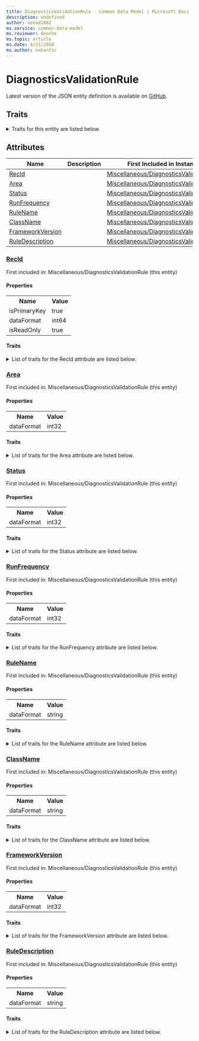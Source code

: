 ```yaml
---
title: DiagnosticsValidationRule - Common Data Model | Microsoft Docs
description: undefined
author: nenad1002
ms.service: common-data-model
ms.reviewer: deonhe
ms.topic: article
ms.date: 4/21/2020
ms.author: nebanfic
---
```


# DiagnosticsValidationRule

  
 Latest version of the JSON entity definition is available on <a href="https://github.com/Microsoft/CDM/tree/master/schemaDocuments/core/operationsCommon/Tables/System/SystemAdministration/Miscellaneous/DiagnosticsValidationRule.cdm.json" target="_blank">GitHub</a>.  

## Traits

<details>
<summary>Traits for this entity are listed below.  
</summary>

**is.identifiedBy**  
  names a specifc identity attribute to use with an entity  <table><tr><th>Parameter</th><th>Value</th><th>Data type</th><th>Explanation</th></tr><tr><td>attribute</td><td>[DiagnosticsValidationRule/(resolvedAttributes)/RecId](#RecId)</td><td>attribute</td><td></td></tr></table>

**is.CDM.entityVersion**  
  <table><tr><th>Parameter</th><th>Value</th><th>Data type</th><th>Explanation</th></tr><tr><td>versionNumber</td><td>"1.0.0"</td><td>string</td><td>semantic version number of the entity</td></tr></table>

**is.application.releaseVersion**  
  <table><tr><th>Parameter</th><th>Value</th><th>Data type</th><th>Explanation</th></tr><tr><td>releaseVersion</td><td>"10.0.13.0"</td><td>string</td><td>semantic version number of the application introducing this entity</td></tr></table>

</details>

## Attributes

|Name|Description|First Included in Instance|
|---|---|---|
|[RecId](#RecId)||<a href="DiagnosticsValidationRule.md" target="_blank">Miscellaneous/DiagnosticsValidationRule</a>|
|[Area](#Area)||<a href="DiagnosticsValidationRule.md" target="_blank">Miscellaneous/DiagnosticsValidationRule</a>|
|[Status](#Status)||<a href="DiagnosticsValidationRule.md" target="_blank">Miscellaneous/DiagnosticsValidationRule</a>|
|[RunFrequency](#RunFrequency)||<a href="DiagnosticsValidationRule.md" target="_blank">Miscellaneous/DiagnosticsValidationRule</a>|
|[RuleName](#RuleName)||<a href="DiagnosticsValidationRule.md" target="_blank">Miscellaneous/DiagnosticsValidationRule</a>|
|[ClassName](#ClassName)||<a href="DiagnosticsValidationRule.md" target="_blank">Miscellaneous/DiagnosticsValidationRule</a>|
|[FrameworkVersion](#FrameworkVersion)||<a href="DiagnosticsValidationRule.md" target="_blank">Miscellaneous/DiagnosticsValidationRule</a>|
|[RuleDescription](#RuleDescription)||<a href="DiagnosticsValidationRule.md" target="_blank">Miscellaneous/DiagnosticsValidationRule</a>|

### <a href=#RecId name="RecId">RecId</a>

First included in: Miscellaneous/DiagnosticsValidationRule (this entity)  

#### Properties

<table><tr><th>Name</th><th>Value</th></tr><tr><td>isPrimaryKey</td><td>true</td></tr><tr><td>dataFormat</td><td>int64</td></tr><tr><td>isReadOnly</td><td>true</td></tr></table>

#### Traits

<details>
<summary>List of traits for the RecId attribute are listed below.</summary>

**is.dataFormat.integer**  
**is.dataFormat.big**  
**is.identifiedBy**  
names a specifc identity attribute to use with an entity  <table><tr><th>Parameter</th><th>Value</th><th>Data type</th><th>Explanation</th></tr><tr><td>attribute</td><td>[DiagnosticsValidationRule/(resolvedAttributes)/RecId](#RecId)</td><td>attribute</td><td></td></tr></table>

**is.readOnly**  
**is.dataFormat.integer**  
**is.dataFormat.big**  
</details>

### <a href=#Area name="Area">Area</a>

First included in: Miscellaneous/DiagnosticsValidationRule (this entity)  

#### Properties

<table><tr><th>Name</th><th>Value</th></tr><tr><td>dataFormat</td><td>int32</td></tr></table>

#### Traits

<details>
<summary>List of traits for the Area attribute are listed below.</summary>

**is.dataFormat.integer**  
**is.dataFormat.integer**  
</details>

### <a href=#Status name="Status">Status</a>

First included in: Miscellaneous/DiagnosticsValidationRule (this entity)  

#### Properties

<table><tr><th>Name</th><th>Value</th></tr><tr><td>dataFormat</td><td>int32</td></tr></table>

#### Traits

<details>
<summary>List of traits for the Status attribute are listed below.</summary>

**is.dataFormat.integer**  
**is.dataFormat.integer**  
</details>

### <a href=#RunFrequency name="RunFrequency">RunFrequency</a>

First included in: Miscellaneous/DiagnosticsValidationRule (this entity)  

#### Properties

<table><tr><th>Name</th><th>Value</th></tr><tr><td>dataFormat</td><td>int32</td></tr></table>

#### Traits

<details>
<summary>List of traits for the RunFrequency attribute are listed below.</summary>

**is.dataFormat.integer**  
**is.dataFormat.integer**  
</details>

### <a href=#RuleName name="RuleName">RuleName</a>

First included in: Miscellaneous/DiagnosticsValidationRule (this entity)  

#### Properties

<table><tr><th>Name</th><th>Value</th></tr><tr><td>dataFormat</td><td>string</td></tr></table>

#### Traits

<details>
<summary>List of traits for the RuleName attribute are listed below.</summary>

**is.dataFormat.character**  
**is.dataFormat.big**  
**is.dataFormat.array**  
**is.dataFormat.character**  
**is.dataFormat.array**  
</details>

### <a href=#ClassName name="ClassName">ClassName</a>

First included in: Miscellaneous/DiagnosticsValidationRule (this entity)  

#### Properties

<table><tr><th>Name</th><th>Value</th></tr><tr><td>dataFormat</td><td>string</td></tr></table>

#### Traits

<details>
<summary>List of traits for the ClassName attribute are listed below.</summary>

**is.dataFormat.character**  
**is.dataFormat.big**  
**is.dataFormat.array**  
**is.dataFormat.character**  
**is.dataFormat.array**  
</details>

### <a href=#FrameworkVersion name="FrameworkVersion">FrameworkVersion</a>

First included in: Miscellaneous/DiagnosticsValidationRule (this entity)  

#### Properties

<table><tr><th>Name</th><th>Value</th></tr><tr><td>dataFormat</td><td>int32</td></tr></table>

#### Traits

<details>
<summary>List of traits for the FrameworkVersion attribute are listed below.</summary>

**is.dataFormat.integer**  
**is.dataFormat.integer**  
</details>

### <a href=#RuleDescription name="RuleDescription">RuleDescription</a>

First included in: Miscellaneous/DiagnosticsValidationRule (this entity)  

#### Properties

<table><tr><th>Name</th><th>Value</th></tr><tr><td>dataFormat</td><td>string</td></tr></table>

#### Traits

<details>
<summary>List of traits for the RuleDescription attribute are listed below.</summary>

**is.dataFormat.character**  
**is.dataFormat.big**  
**is.dataFormat.array**  
**is.dataFormat.character**  
**is.dataFormat.array**  
</details>
